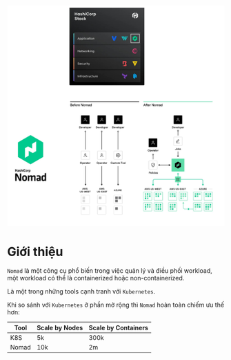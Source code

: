 ![[hashicorp-nomad.jpg]](https://github.com/phucbone/vault/blob/master/imgs/imgs-hashicorp-stack/imgs-hashicorp-nomad/hashicorp-nomad.jpg?raw=true)

# Giới thiệu

`Nomad` là một công cụ phổ biến trong việc quản lý và điều phối workload, một workload có thể là containerized hoặc non-containerized.  
  
Là một trong những tools cạnh tranh với `Kubernetes`.

Khi so sánh với `Kubernetes` ở phần mở rộng thì `Nomad` hoàn toàn chiếm ưu thế hơn: 

Tool|Scale by Nodes|Scale by Containers
---|---|---
K8S|5k|300k
Nomad|10k|2m
